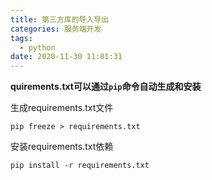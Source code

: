 ```yaml
---
title: 第三方库的导入导出
categories: 服务端开发
tags:
  - python
date: 2020-11-30 11:01:31
---
```


**quirements.txt可以通过`pip`命令自动生成和安装**

生成requirements.txt文件

```
pip freeze > requirements.txt
```

安装requirements.txt依赖

```
pip install -r requirements.txt
```

